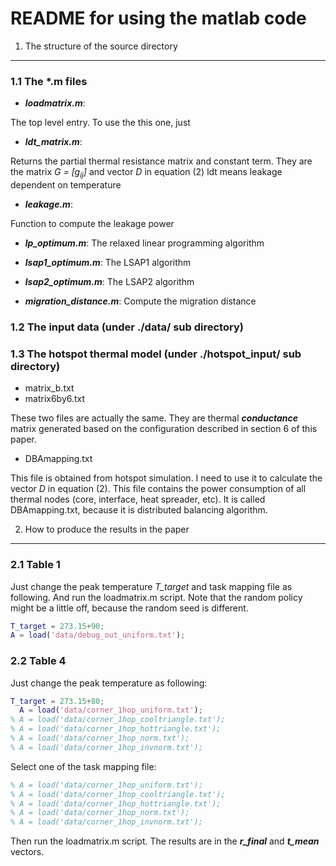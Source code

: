 README for using the matlab code
================================

1. The structure of the source directory
----------------------------------------

### 1.1 The \*.m files

* **_loadmatrix.m_**:

The top level entry. To use the this one, just

* **_ldt\_matrix.m_**:

Returns the partial thermal resistance matrix and constant term.
They are the matrix _G = [g<sub>ij</sub>]_ and vector _D_ in equation (2)
ldt means leakage dependent on temperature

* **_leakage.m_**:

Function to compute the leakage power

* **_lp\_optimum.m_**: The relaxed linear programming algorithm

* **_lsap1\_optimum.m_**: The LSAP1 algorithm

* **_lsap2\_optimum.m_**: The LSAP2 algorithm

* **_migration\_distance.m_**: Compute the migration distance

### 1.2 The input data (under ./data/ sub directory)

### 1.3 The hotspot thermal model (under ./hotspot\_input/ sub directory)

* matrix\_b.txt
* matrix6by6.txt

These two files are actually the same. They are thermal **_conductance_** matrix
generated based on the configuration described in section 6 of this paper.

* DBAmapping.txt

This file is obtained from hotspot simulation. I need to use it to calculate the vector _D_ in equation (2).
This file contains the power consumption of all thermal nodes (core, interface, heat spreader, etc).
It is called DBAmapping.txt, because it is distributed balancing algorithm.

2. How to produce the results in the paper
------------------------------------------

### 2.1 Table 1

Just change the peak temperature *T\_target* and task mapping file as following.
And run the loadmatrix.m script.
Note that the random policy might be a little off, because the random seed
is different.

```matlab
T_target = 273.15+90;
A = load('data/debug_out_uniform.txt');
```

### 2.2 Table 4

Just change the peak temperature as following:
```matlab
T_target = 273.15+80;
  A = load('data/corner_1hop_uniform.txt');
% A = load('data/corner_1hop_cooltriangle.txt');
% A = load('data/corner_1hop_hottriangle.txt');
% A = load('data/corner_1hop_norm.txt');
% A = load('data/corner_1hop_invnorm.txt');
```
Select one of the task mapping file:
```matlab
% A = load('data/corner_1hop_uniform.txt');
% A = load('data/corner_1hop_cooltriangle.txt');
% A = load('data/corner_1hop_hottriangle.txt');
% A = load('data/corner_1hop_norm.txt');
% A = load('data/corner_1hop_invnorm.txt');
```
Then run the loadmatrix.m script.
The results are in the **_r\_final_** and **_t\_mean_** vectors.
